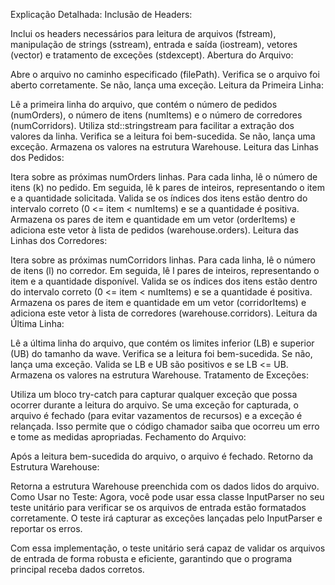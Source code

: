 Explicação Detalhada:
Inclusão de Headers:

Inclui os headers necessários para leitura de arquivos (fstream), manipulação de strings (sstream), entrada e saída (iostream), vetores (vector) e tratamento de exceções (stdexcept).
Abertura do Arquivo:

Abre o arquivo no caminho especificado (filePath).
Verifica se o arquivo foi aberto corretamente. Se não, lança uma exceção.
Leitura da Primeira Linha:

Lê a primeira linha do arquivo, que contém o número de pedidos (numOrders), o número de itens (numItems) e o número de corredores (numCorridors).
Utiliza std::stringstream para facilitar a extração dos valores da linha.
Verifica se a leitura foi bem-sucedida. Se não, lança uma exceção.
Armazena os valores na estrutura Warehouse.
Leitura das Linhas dos Pedidos:

Itera sobre as próximas numOrders linhas.
Para cada linha, lê o número de itens (k) no pedido.
Em seguida, lê k pares de inteiros, representando o item e a quantidade solicitada.
Valida se os índices dos itens estão dentro do intervalo correto (0 <= item < numItems) e se a quantidade é positiva.
Armazena os pares de item e quantidade em um vetor (orderItems) e adiciona este vetor à lista de pedidos (warehouse.orders).
Leitura das Linhas dos Corredores:

Itera sobre as próximas numCorridors linhas.
Para cada linha, lê o número de itens (l) no corredor.
Em seguida, lê l pares de inteiros, representando o item e a quantidade disponível.
Valida se os índices dos itens estão dentro do intervalo correto (0 <= item < numItems) e se a quantidade é positiva.
Armazena os pares de item e quantidade em um vetor (corridorItems) e adiciona este vetor à lista de corredores (warehouse.corridors).
Leitura da Última Linha:

Lê a última linha do arquivo, que contém os limites inferior (LB) e superior (UB) do tamanho da wave.
Verifica se a leitura foi bem-sucedida. Se não, lança uma exceção.
Valida se LB e UB são positivos e se LB <= UB.
Armazena os valores na estrutura Warehouse.
Tratamento de Exceções:

Utiliza um bloco try-catch para capturar qualquer exceção que possa ocorrer durante a leitura do arquivo.
Se uma exceção for capturada, o arquivo é fechado (para evitar vazamentos de recursos) e a exceção é relançada. Isso permite que o código chamador saiba que ocorreu um erro e tome as medidas apropriadas.
Fechamento do Arquivo:

Após a leitura bem-sucedida do arquivo, o arquivo é fechado.
Retorno da Estrutura Warehouse:

Retorna a estrutura Warehouse preenchida com os dados lidos do arquivo.
Como Usar no Teste:
Agora, você pode usar essa classe InputParser no seu teste unitário para verificar se os arquivos de entrada estão formatados corretamente. O teste irá capturar as exceções lançadas pelo InputParser e reportar os erros.

Com essa implementação, o teste unitário será capaz de validar os arquivos de entrada de forma robusta e eficiente, garantindo que o programa principal receba dados corretos.